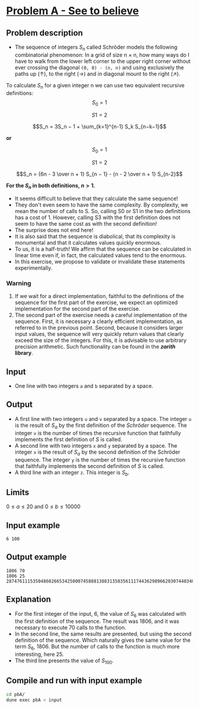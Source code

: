 
# [Problem A - See to believe](./pbA.pdf)


## Problem description
- The sequence of integers $S_n$ called Schröder models the following combinatorial phenomenon: In a grid of size n × n, how many ways do I have to walk from the lower left corner to the upper right corner without ever crossing the diagonal `(0, 0) - (n, n)` and using exclusively the paths up (↑), to the right (→) and in diagonal mount to the right (↗).

To calculate $S_n$ for a given integer n we can use two equivalent recursive definitions:
$$S_0 = 1$$

$$S1 = 2$$

$$S_n = 3S_n − 1 + \sum_{k=1}^{n-1} S_k S_{n−k−1}$$

**or** 

$$S_0 = 1$$

$$S1 = 2$$

$$S_n = {6n - 3 \over n + 1} S_{n − 1} - {n - 2 \over n + 1} S_{n-2}$$

**For the $S_n$ in both definitions, $n > 1$.**


- It seems difficult to believe that they calculate the same sequence!
- They don't even seem to have the same complexity. By complexity, we mean the number of calls to S. So, calling S0 or S1 in the two definitions has a cost of 1. However, calling S3 with the first definition does not seem to have the same cost as with the second definition!
- The surprise does not end here!
- It is also said that the sequence is diabolical, that its complexity is monumental and that it calculates values ​​quickly enormous.
- To us, it is a half-truth! We affirm that the sequence can be calculated in linear time even if, in fact, the calculated values ​​tend to the enormous.
- In this exercise, we propose to validate or invalidate these statements experimentally.

### Warning
1. If we wait for a direct implementation, faithful to the definitions of the sequence for the first part of the exercise, we expect an optimized implementation for the second part of the exercise.
2. The second part of the exercise needs a careful implementation of the sequence. First, it is necessary a clearly efficient implementation, as referred to in the previous point. Second, because it considers larger input values, the sequence will very quickly return values ​​that clearly exceed the size of the integers. For this, it is advisable to use arbitrary precision arithmetic. Such functionality can be found in the ***zarith* library**.

## Input
- One line with two integers `a` and `b` separated by a space.

## Output
- A first line with two integers `u` and `v` separated by a space. The integer `u` is the result of $S_a$ by the first definition of the *Schröder* sequence. The integer `v` is the number of times the recursive function that faithfully implements the first definition of $S$ is called.
- A second line with two integers `x` and `y` separated by a space. The integer `x` is the result of $S_a$ by the second definition of the Schröder sequence. The integer `y` is the number of times the recursive function that faithfully implements the second definition of $S$ is called.
- A third line with an integer `z`. This integer is $S_b$.


## Limits
$0 \leq a \leq 20$ and $0 \leq b \leq 10000$

## Input example
```
6 100
```

## Output example
```
1806 70
1806 25
28747611153504860266534250007458881388313583561117443629896620307440340890
```

## Explanation
- For the first integer of the input, 6, the value of $S_6$ was calculated with the first definition of the sequence. The result was 1806, and it was necessary to execute 70 calls to the function.
- In the second line, the same results are presented, but using the second definition of the sequence. Which naturally gives the same value for the term $S_6$, 1806. But the number of calls to the function is much more interesting, here 25.
- The third line presents the value of $S_{100}$.

## Compile and run with input example
```bash
cd pbA/
dune exec pbA < input
```
